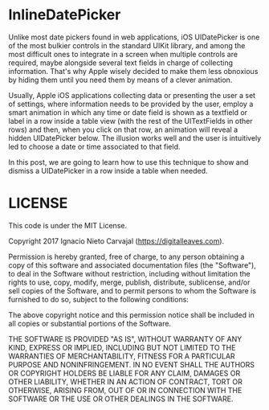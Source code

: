 # InlineDatePicker

Unlike most date pickers found in web applications, iOS UIDatePicker is one of the most bulkier controls in the standard UIKit library, and among the most difficult ones to integrate in a screen when multiple controls are required, maybe alongside several text fields in charge of collecting information. That's why Apple wisely decided to make them less obnoxious by hiding them until you need them by means of a clever animation.



Usually, Apple iOS applications collecting data or presenting the user a set of settings, where information needs to be provided by the user, employ a smart animation in which any time or date field is shown as a textfield or label in a row inside a table view (with the rest of the UITextFields in other rows) and then, when you click on that row, an animation will reveal a hidden UIDatePicker below. The illusion works well and the user is intuitively led to choose a date or time associated to that field.

In this post, we are going to learn how to use this technique to show and dismiss a UIDatePicker in a row inside a table when needed.

# LICENSE

This code is under the MIT License.

Copyright 2017 Ignacio Nieto Carvajal (https://digitalleaves.com).

Permission is hereby granted, free of charge, to any person obtaining a copy of this software and associated documentation files (the "Software"), to deal in the Software without restriction, including without limitation the rights to use, copy, modify, merge, publish, distribute, sublicense, and/or sell copies of the Software, and to permit persons to whom the Software is furnished to do so, subject to the following conditions:

The above copyright notice and this permission notice shall be included in all copies or substantial portions of the Software.

THE SOFTWARE IS PROVIDED "AS IS", WITHOUT WARRANTY OF ANY KIND, EXPRESS OR IMPLIED, INCLUDING BUT NOT LIMITED TO THE WARRANTIES OF MERCHANTABILITY, FITNESS FOR A PARTICULAR PURPOSE AND NONINFRINGEMENT. IN NO EVENT SHALL THE AUTHORS OR COPYRIGHT HOLDERS BE LIABLE FOR ANY CLAIM, DAMAGES OR OTHER LIABILITY, WHETHER IN AN ACTION OF CONTRACT, TORT OR OTHERWISE, ARISING FROM, OUT OF OR IN CONNECTION WITH THE SOFTWARE OR THE USE OR OTHER DEALINGS IN THE SOFTWARE.

